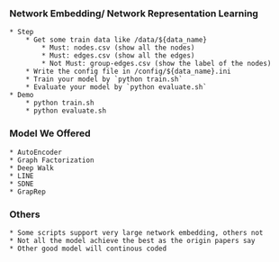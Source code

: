 ### Network Embedding/ Network Representation Learning
    * Step
        * Get some train data like /data/${data_name}
            * Must: nodes.csv (show all the nodes)
            * Must: edges.csv (show all the edges)
            * Not Must: group-edges.csv (show the label of the nodes)
        * Write the config file in /config/${data_name}.ini
        * Train your model by `python train.sh`
        * Evaluate your model by `python evaluate.sh`
    * Demo
        * python train.sh
        * python evaluate.sh


### Model We Offered
    * AutoEncoder
    * Graph Factorization
    * Deep Walk
    * LINE
    * SDNE
    * GrapRep

### Others
    * Some scripts support very large network embedding, others not
    * Not all the model achieve the best as the origin papers say
    * Other good model will continous coded